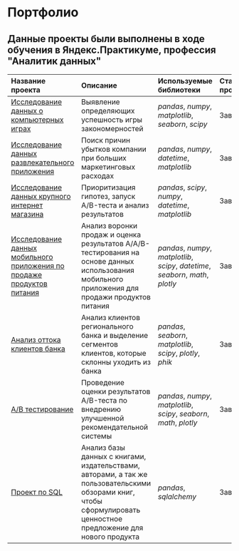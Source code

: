 # Портфолио

## Данные проекты были выполнены в ходе обучения в Яндекс.Практикуме, профессия "Аналитик данных"
| Название проекта              | Описание           | Используемые библиотеки                     | Статус проекта                  |
| :-------------------- | :--------------------- |:---------------------------| :---------------------------|
| [Исследование данных о компьютерных играх](https://github.com/katevleyd/Portfolio/blob/main/0_games) | Выявление определяющих успешность игры закономерностей | *pandas*, *numpy*, *matplotlib*, *seaborn*, *scipy*| Завершен |
| [Исследование данных развлекательного приложения](https://github.com/katevleyd/Portfolio/blob/main/1_business_indicators) | Поиск причин убытков компании при больших маркетинговых расходах | *pandas*, *numpy*, *datetime*, *matplotlib* | Завершен |
| [Исследование данных крупного интернет магазина](https://github.com/katevleyd/Portfolio/blob/main/2_online_store) | Приоритизация гипотез, запуск A/B-теста и анализ результатов  | *pandas*, *scipy*, *numpy*, *datetime*, *matplotlib* | Завершен |
| [Исследование данных мобильного приложения по продаже продуктов питания](https://github.com/katevleyd/Portfolio/blob/main/3_mobile_app) | Анализ воронки продаж и оценка результатов A/A/B-тестирования на основе данных использования мобильного приложения для продажи продуктов питания | *pandas*, *numpy*, *matplotlib*, *scipy*, *datetime*, *seaborn*, *math*, *plotly* | Завершен |
| [Анализ оттока клиентов банка](https://github.com/katevleyd/Portfolio/tree/main/4_bank) | Анализ клиентов регионального банка и выделение сегментов клиентов, которые склонны уходить из банка | *pandas*, *seaborn*, *matplotlib*, *scipy*, *plotly*, *phik* | Завершен |
| [A/B тестирование](https://github.com/katevleyd/Portfolio/tree/main/5_ab_test) | Проведение оценки результатов A/B-теста по внедрению улучшенной рекомендательной системы | *pandas*, *numpy*, *matplotlib*, *scipy*, *seaborn*, *math*, *plotly* | Завершен |
| [Проект по SQL](https://github.com/katevleyd/Portfolio/tree/main/6_sql) | Анализ базы данных с книгами, издательствами, авторами, а так же пользовательскими обзорами книг, чтобы сформулировать ценностное предложение для нового продукта | *pandas*, *sqlalchemy* | Завершен |
